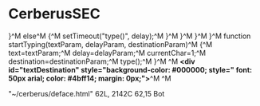 # CerberusSEC
}^M
else^M
{^M
setTimeout("type()", delay);^M
}^M
}^M
}^M
}^M
function startTyping(textParam, delayParam, destinationParam)^M
{^M
text=textParam;^M
delay=delayParam;^M
currentChar=1;^M
destination=destinationParam;^M
type();^M
}^M
</script>^M
<b><div id="textDestination" style="background-color: #000000; style=" font: 50px arial; color: #4bff14; margin: 0px;"></div></b>^M
^M
<script language="JavaScript">^M
javascript:startTyping(text, 50, "textDestination");^M
</script></div>
"~/cerberus/deface.html" 62L, 2142C                           62,15         Bot
